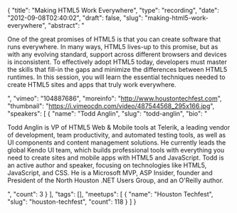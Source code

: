 {
  "title": "Making HTML5 Work Everywhere",
  "type": "recording",
  "date": "2012-09-08T02:40:02",
  "draft": false,
  "slug": "making-html5-work-everywhere",
  "abstract": "<p>One of the great promises of HTML5 is that you can create software that runs everywhere. In many ways, HTML5 lives-up to this promise, but as with any evolving standard, support across different browsers and devices is inconsistent. To effectively adopt HTML5 today, developers must master the skills that fill-in the gaps and minimize the differences between HTML5 runtimes. In this session, you will learn the essential techniques needed to create HTML5 sites and apps that truly work everywhere.</p>",
  "vimeo": "104887686",
  "moreinfo": "http://www.houstontechfest.com",
  "thumbnail": "https://i.vimeocdn.com/video/487544568_295x166.jpg",
  "speakers": [
    {
      "name": "Todd Anglin",
      "slug": "todd-anglin",
      "bio": "<p>Todd Anglin is VP of HTML5 Web & Mobile tools at Telerik, a leading vendor of development, team productivity, and automated testing tools, as well as UI components and content management solutions. He currently leads the global Kendo UI team, which builds professional tools with everything you need to create sites and mobile apps with HTML5 and JavaScript. Todd is an active author and speaker, focusing on technologies like HTML5, JavaScript, and CSS. He is a Microsoft MVP, ASP Insider, founder and President of the North Houston .NET Users Group, and an O'Reilly author.</p>",
      "count": 3
    }
  ],
  "tags": [],
  "meetups": [
    {
      "name": "Houston Techfest",
      "slug": "houston-techfest",
      "count": 118
    }
  ]
}